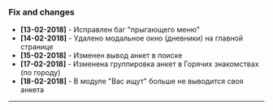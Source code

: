 ### Fix and changes
- **[13-02-2018]** - Исправлен баг "прыгающего меню"
- **[14-02-2018]** - Удалено модальное окно (дневники) на главной странице
- **[15-02-2018]** - Изменен вывод анкет в поиске
- **[17-02-2018]** - Изменена группировка анкет в Горячих знакомствах (по городу)
- **[18-02-2018]** - В модуле "Вас ищут" больше не выводится своя анкета
--------------------------------------------------------
